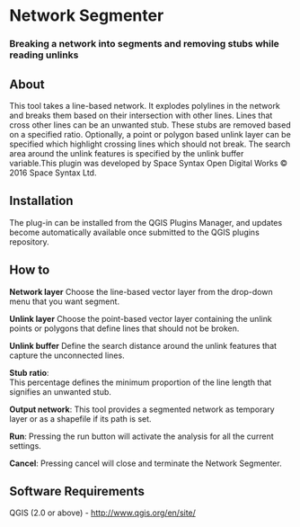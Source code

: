 # Network Segmenter
### Breaking a network into segments and removing stubs while reading unlinks

## About
This tool takes a line-based network. It explodes polylines in the network and breaks them based on their intersection with other lines. Lines that cross other lines can be an unwanted stub. These stubs are removed based on a specified ratio. Optionally, a point or polygon based unlink layer can be specified which highlight crossing lines which should not break. The search area around the unlink features is specified by the unlink buffer variable.This plugin was developed by Space Syntax Open Digital Works © 2016 Space Syntax Ltd.

## Installation
The plug-in can be installed from the QGIS Plugins Manager, and updates become automatically available once submitted to the QGIS plugins repository.

## How to
**Network layer**
Choose the line-based vector layer from the drop-down menu that you want segment. 

**Unlink layer** 
Choose the point-based vector layer containing the unlink points or polygons that define lines that should not be broken. 

**Unlink buffer**
Define the search distance around the unlink features that capture the unconnected lines.

**Stub ratio**:  
This percentage defines the minimum proportion of the line length that signifies an unwanted stub.

**Output network**: 
This tool provides a segmented network as temporary layer or as a shapefile if its path is set. 

**Run**: 
Pressing the run button will activate the analysis for all the current settings.

**Cancel**: 
Pressing cancel will close and terminate the Network Segmenter.

## Software Requirements
QGIS (2.0 or above) - http://www.qgis.org/en/site/

